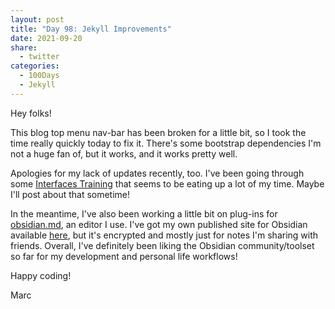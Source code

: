 ```yaml
---
layout: post
title: "Day 98: Jekyll Improvements"
date: 2021-09-20
share:
  - twitter
categories:
  - 100Days
  - Jekyll
---
```


Hey folks!

This blog top menu nav-bar has been broken for a little bit, so I took the time really quickly today to fix it. There's some bootstrap dependencies I'm not a huge fan of, but it works, and it works pretty well.

Apologies for my lack of updates recently, too. I've been going through some [Interfaces Training](https://github.com/mochsner/fhirTraining) that seems to be eating up a lot of my time. Maybe I'll post about that sometime!

In the meantime, I've also been working a little bit on plug-ins for [obsidian.md](https://obsidian.md), an editor I use. I've got my own published site for Obsidian available [here](https://publish.obsidian.md), but it's encrypted and mostly just for notes I'm sharing with friends. Overall, I've definitely been liking the Obsidian community/toolset so far for my development and personal life workflows!

Happy coding!

Marc